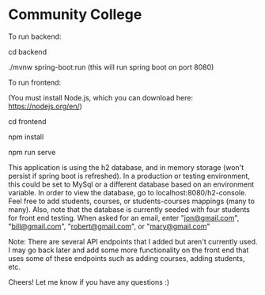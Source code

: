 # Community College

To run backend: 

cd backend


./mvnw spring-boot:run (this will run spring boot on port 8080)

To run frontend:

(You must install Node.js, which you can download here: https://nodejs.org/en/)

cd frontend

npm install

npm run serve

This application is using the h2 database, and in memory storage (won't persist if spring boot is refreshed). In a production or testing environment, this could be set to MySql or a different database based on an environment variable. In order to view the database, go to localhost:8080/h2-console. Feel free to add students, courses, or students-courses mappings (many to many). Also, note that the database is currently seeded with four students for front end testing. When asked for an email, enter "jon@gmail.com", "bill@gmail.com", "robert@gmail.com", or "mary@gmail.com"


Note: There are several API endpoints that I added but aren't currently used. I may go back later and add some more functionality on the front end that uses some of these endpoints such as adding courses, adding students, etc. 

Cheers! Let me know if you have any questions :)
